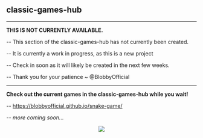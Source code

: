 ## **classic-games-hub**
--- 
**THIS IS NOT CURRENTLY AVAILABLE.**

 -- This section of the classic-games-hub has not currently been created.

 -- It is currently a work in progress, as this is a new project

 -- Check in soon as it will likely be created in the next few weeks.

 -- Thank you for your patience ~ @BlobbyOfficial

 ---

**Check out the current games in the classic-games-hub while you wait!**

 -- https://blobbyofficial.github.io/snake-game/

 -- *more coming soon...*

<p align="center">
  <img src="https://capsule-render.vercel.app/api?text=Hey Everyone!🕹️&animation=fadeIn&type=waving&color=gradient&height=100"/>
</p>

